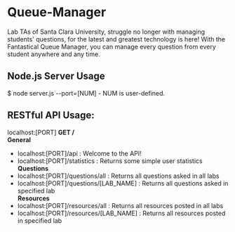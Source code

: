 # Queue-Manager
Lab TAs of Santa Clara University, struggle no longer with managing students' questions, for the latest and greatest technology is here! With the Fantastical Queue Manager, you can manage every question from every student anywhere and any time.

## Node.js Server Usage
$ node server.js --port=[NUM]
    - NUM is user-defined.

## RESTful API Usage:
localhost:[PORT]
**GET /**  <br>
**General** <br>
- localhost:[PORT]/api                  : Welcome to the API! <br>
- localhost:[PORT]/statistics           : Returns some simple user statistics <br>
**Questions** <br>
- localhost:[PORT]/questions/all        : Returns all questions asked in all labs <br>
- localhost:[PORT]/questions/[LAB_NAME] : Returns all questions asked in specified lab <br>
**Resources** <br>
- localhost:[PORT]/resources/all        : Returns all resources posted in all labs <br>
- localhost:[PORT]/resources/[LAB_NAME] : Returns all resources posted in specified lab <br>

